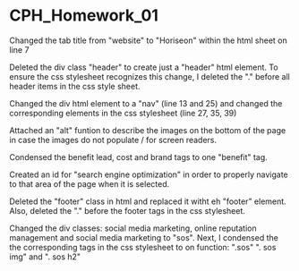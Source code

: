 # CPH_Homework_01

Changed the tab title from "website" to "Horiseon" within the html sheet on line 7

Deleted the div class "header" to create just a "header" html element. To ensure the css stylesheet recognizes this change, I deleted the "." before all header items in the css style sheet.

Changed the div html element to a "nav" (line 13 and 25) and changed the corresponding elements in the css stylesheet (line 27, 35, 39)

Attached an "alt" funtion to describe the images on the bottom of the page in case the images do not populate / for screen readers. 

Condensed the benefit lead, cost and brand tags to one "benefit" tag. 

Created an id for "search engine optimization" in order to properly navigate to that area of the page when it is selected. 

Deleted the "footer" class in html and replaced it witht eh "footer" element. Also, deleted the "." before the footer tags in the css stylesheet. 

Changed the div classes: social media marketing, online reputation management and social media marketing to "sos". Next, I condensed the the corresponding tags in the css stylesheet to on function: ".sos" ". sos img" and ". sos h2"

